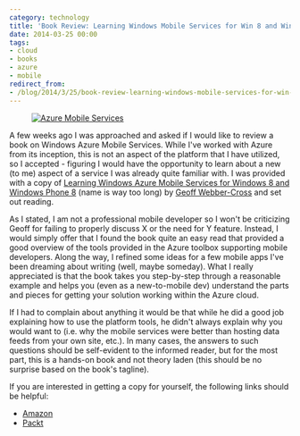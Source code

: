 ```yaml
---
category: technology
title: 'Book Review: Learning Windows Mobile Services for Win 8 and Win Phone 8'
date: 2014-03-25 00:00
tags:
- cloud
- books
- azure
- mobile
redirect_from:
- /blog/2014/3/25/book-review-learning-windows-mobile-services-for-win-8-and-win-phone-8
---
```

<figure class="align-center" style="width: 400px">
  <a href="{{ site.url }}{{ site.baseurl }}/images/learningazuremobile.jpg"><img src="{{ site.url }}{{ site.baseurl }}/images/learningazuremobile.jpg" alt="Azure Mobile Services"></a>
</figure>

A few weeks ago I was approached and asked if I would like to review a book on Windows Azure Mobile Services. While I've worked with Azure from its inception, this is not an aspect of the platform that I have utilized, so I accepted - figuring I would have the opportunity to learn about a new (to me) aspect of a service I was already quite familiar with. I was provided with a copy of [Learning Windows Azure Mobile Services for Windows 8 and Windows Phone 8](http://www.amazon.com/gp/product/B00HWRTKO6/ref=as_li_ss_tl?ie=UTF8&camp=1789&creative=390957&creativeASIN=B00HWRTKO6&linkCode=as2&tag=robgillenblog-20) (name is way too long) by [Geoff Webber-Cross](https://twitter.com/webbercross) and set out reading.

As I stated, I am not a professional mobile developer so I won't be criticizing Geoff for failing to properly discuss X or the need for Y feature. Instead, I would simply offer that I found the book quite an easy read that provided a good overview of the tools provided in the Azure toolbox supporting mobile developers. Along the way, I refined some ideas for a few mobile apps I've been dreaming about writing (well, maybe someday). What I really appreciated is that the book takes you step-by-step through a reasonable example and helps you (even as a new-to-mobile dev) understand the parts and pieces for getting your solution working within the Azure cloud.

If I had to complain about anything it would be that while he did a good job explaining how to use the platform tools, he didn't always explain why you would want to (i.e. why the mobile services were better than hosting data feeds from your own site, etc.). In many cases, the answers to such questions should be self-evident to the informed reader, but for the most part, this is a hands-on book and not theory laden (this should be no surprise based on the book's tagline).

If you are interested in getting a copy for yourself, the following links should be helpful:

* [Amazon](http://www.amazon.com/gp/product/B00HWRTKO6/ref=as_li_ss_tl?ie=UTF8&camp=1789&creative=390957&creativeASIN=B00HWRTKO6&linkCode=as2&tag=robgillenblog-20)
* [Packt](http://www.packtpub.com/learning-windows-azure-mobile-services-for-windows-8-and-windows-phone-8/book)
